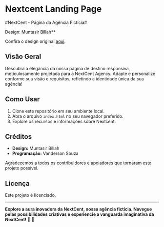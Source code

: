 # Nextcent Landing Page
  
  #NextCent - Página da Agência Fictícia#
  
Design: Muntasir Billah**

Confira o design original [aqui](https://www.figma.com/file/b5oiPRpnY80LbtZQZhRyW2/Responsive-Landing-Page-Design-%7C-Website-Home-Page-Design-%7C-Agency-Website-UI-Design-(Community)?type=design&node-id=1-2&mode=design&t=tanWHbbl9VtRGzcq-0).

## Visão Geral

Descubra a elegância da nossa página de destino responsiva, meticulosamente projetada para a NextCent Agency. Adapte e personalize conforme sua visão e requisitos, refletindo a identidade única da sua agência!

## Como Usar

1. Clone este repositório em seu ambiente local.
2. Abra o arquivo `index.html` no seu navegador preferido.
3. Explore os recursos e informações sobre Nextcent.

## Créditos

- **Design:** Muntasir Billah
- **Programação:** Vanderson Souza

Agradecemos a todos os contribuidores e apoiadores que tornaram este projeto possível.

## Licença

Este projeto é licenciado.

---

**Explore a aura inovadora da NextCent, nossa agência fictícia. Navegue pelas possibilidades criativas e experiencie a vanguarda imaginativa da NextCent! 🚀** 🚀
